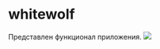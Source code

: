 # whitewolf
Представлен функционал приложения.
![](https://github.com/Filatov-Oleg/whitewolf/blob/master/Screenshots/menu_01.jpeg=200x100)
